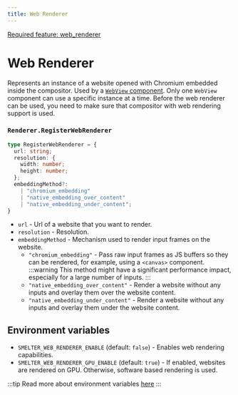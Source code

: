 ```yaml
---
title: Web Renderer
---
```


[<span class="badge badge--info">Required feature: web_renderer</span>](../../deployment/overview.md#web-renderer-support)

# Web Renderer

Represents an instance of a website opened with Chromium embedded inside the compositor. Used by a [`WebView` component](../components/WebView). Only one `WebView` component can use a specific instance at a time.
Before the web renderer can be used, you need to make sure that compositor with web rendering support is used.

### `Renderer.RegisterWebRenderer`

```typescript
type RegisterWebRenderer = {
  url: string;
  resolution: {
    width: number;
    height: number;
  };
  embeddingMethod?: 
    | "chromium_embedding"
    | "native_embedding_over_content"
    | "native_embedding_under_content";
}
```

- `url` - Url of a website that you want to render.
- `resolution` - Resolution.
- `embeddingMethod` - Mechanism used to render input frames on the website.
  - `"chromium_embedding"` - Pass raw input frames as JS buffers so they can be rendered, for example, using a `<canvas>` component.
    :::warning
    This method might have a significant performance impact, especially for a large number of inputs.
    :::
  - `"native_embedding_over_content"` - Render a website without any inputs and overlay them over the website content.
  - `"native_embedding_under_content"` - Render a website without any inputs and overlay them under the website content.

## Environment variables

- `SMELTER_WEB_RENDERER_ENABLE` (default: `false`) - Enables web rendering capabilities.
- `SMELTER_WEB_RENDERER_GPU_ENABLE` (default: `true`) - If enabled, websites are rendered on GPU. Otherwise, software based rendering is used.

:::tip
Read more about environment variables [here](../../deployment/configuration.md#environment-variables)
:::
